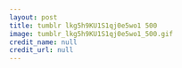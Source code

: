 ```yaml
---
layout: post
title: tumblr lkg5h9KU1S1qj0e5wo1 500
image: tumblr_lkg5h9KU1S1qj0e5wo1_500.gif
credit_name: null 
credit_url: null
---
```


